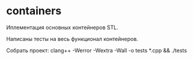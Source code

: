 # containers

Иплементация основных контейнеров STL.

Написаны тесты на весь функционал контейнеров.

Собрать проект: clang++ -Werror -Wextra -Wall -o tests *.cpp && ./tests
